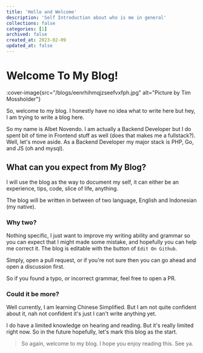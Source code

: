```yaml
---
title: 'Hello and Welcome'
description: 'Self Introduction about who is me in general'
collections: false
categories: [1]
archived: false
created_at: 2023-02-09
updated_at: false
---
```


# Welcome To My Blog!
:cover-image{src="/blogs/eenrhihmqjzseefvxfph.jpg" alt="Picture by Tim Mossholder"}

So, welcome to my blog. I honestly have no idea what to write here but hey, I am trying to write a blog here.

So my name is Albet Novendo. I am actually a Backend Developer but I do spent bit of time in Frontend stuff as well (does that makes me a fullstack?). Well, let's move aside. As a Backend Developer my major stack is
PHP, Go, and JS (oh and mysql).

<!--more-->

## What can you expect from My Blog?

I will use the blog as the way to document my self, it can either be an experience, tips, code, slice of life, anything.

The blog will be written in between of two language, English and Indonesian (my native).
### Why two?

Nothing specific, I just want to improve my writing ability and grammar so you can expect that I might made some mistake, and hopefully you can help me correct it. The blog is editable with the button of ``Edit On Github``.

Simply, open a pull request, or if you're not sure then you can go ahead and open a discussion first.

So if you found a typo, or incorrect grammar, feel free to open a PR.

### Could it be more?

Well currently, I am learning Chinese Simplified. But I am not quite confident about it, nah not confident it's just I can't write anything yet.

I do have a limited knowledge on hearing and reading. But it's really limited right now. So in the future hopefully, let's mark this blog as the start.


> So again, welcome to my blog. I hope you enjoy reading this. See ya.
